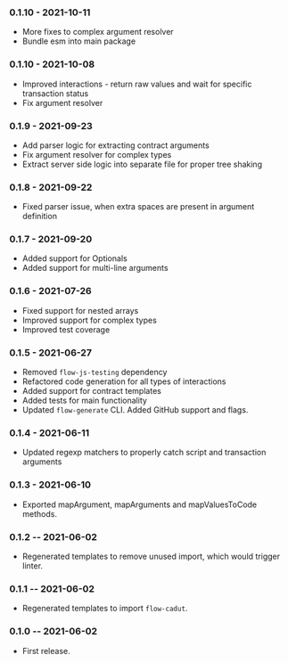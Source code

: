 ### 0.1.10 - 2021-10-11
- More fixes to complex argument resolver
- Bundle esm into main package

### 0.1.10 - 2021-10-08
- Improved interactions - return raw values and wait for specific transaction status
- Fix argument resolver

### 0.1.9 - 2021-09-23
- Add parser logic for extracting contract arguments
- Fix argument resolver for complex types
- Extract server side logic into separate file for proper tree shaking

### 0.1.8 - 2021-09-22
- Fixed parser issue, when extra spaces are present in argument definition

### 0.1.7 - 2021-09-20
- Added support for Optionals
- Added support for multi-line arguments

### 0.1.6 - 2021-07-26
- Fixed support for nested arrays
- Improved support for complex types
- Improved test coverage

### 0.1.5 - 2021-06-27
- Removed `flow-js-testing` dependency
- Refactored code generation for all types of interactions
- Added support for contract templates
- Added tests for main functionality
- Updated `flow-generate` CLI. Added GitHub support and flags.

### 0.1.4 - 2021-06-11
- Updated regexp matchers to properly catch script and transaction arguments

### 0.1.3 - 2021-06-10
- Exported mapArgument, mapArguments and mapValuesToCode methods.

### 0.1.2 -- 2021-06-02
- Regenerated templates to remove unused import, which would trigger linter.

### 0.1.1 -- 2021-06-02
- Regenerated templates to import `flow-cadut`.

### 0.1.0 -- 2021-06-02
- First release.
